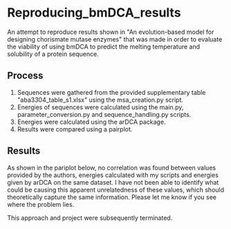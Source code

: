 # Reproducing_bmDCA_results
 An attempt to reproduce results shown in "An evolution-based model for designing chorismate mutase enzymes" that was made in order to evaluate the viability of using bmDCA to predict the melting temperature and solubility of a protein sequence. 

## Process

1. Sequences were gathered from the provided supplementary table "aba3304_table_s1.xlsx" using the msa_creation.py script.
2. Energies of sequences were calculated using the main.py, parameter_conversion.py and sequence_handling.py scripts. 
3. Energies were calculated using the arDCA package.
4. Results were compared using a pairplot.

## Results

As shown in the pariplot below, no correlation was found between values provided by the authors, energies calculated with my scripts and energies given by arDCA on the same dataset. I have not been able to identify what could be causing this apparent unrelatedness of these values, which should theoretically capture the same information. Please let me know if you see where the problem lies. 

This approach and project were subsequently terminated. 